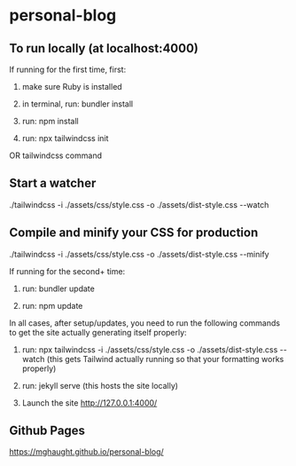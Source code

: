 # personal-blog

## To run locally (at localhost:4000)

If running for the first time, first:

1. make sure Ruby is installed

2. in terminal, run: bundler install

3. run: npm install

4. run: npx tailwindcss init

OR tailwindcss command

## Start a watcher

./tailwindcss -i ./assets/css/style.css -o ./assets/dist-style.css --watch

## Compile and minify your CSS for production

./tailwindcss -i ./assets/css/style.css -o ./assets/dist-style.css --minify

If running for the second+ time:

1. run: bundler update

2. run: npm update

In all cases, after setup/updates, you need to run the following commands to get the site actually generating itself properly:

1. run:
   npx tailwindcss -i ./assets/css/style.css -o ./assets/dist-style.css --watch (this gets Tailwind actually running so that your formatting works properly)

2. run:
   jekyll serve (this hosts the site locally)

3. Launch the site
   http://127.0.0.1:4000/

## Github Pages

https://mghaught.github.io/personal-blog/
